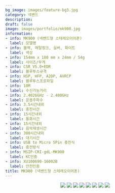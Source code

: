 ```yaml
---
bg_image: images/feature-bg3.jpg
category: 넥밴드
description: 
draft: false
image: images/portfolio/mk900.jpg
information:
- info: MK900 (넥밴드형 스테레오이어폰)
  label: 모델명 
- info: 블랙, 메탈핑크, 실버, 화이트
  label: 색상
- info: 154mm x 180 mm x 24mm / 54g
  label: 사이즈/무게 
- info: CSR V5.0+EDR
  label: 블루투스규격
- info: HSP, HFP, A2DP, AVRCP
  label: 블루투스프로파일
- info: 10M
  label: 수신가능거리
- info: 2.4026GHz - 2.480GHz
  label: 운용주파수
- info: 3.5시간내외
  label: 충천시간
- info: 15시간내외
  label: 통화시간 
- info: 15시간내외
  label: 음악재생시간 
- info: 300시간내외
  label: 대기시간 
- info: USB to Micro 5Pin 충전식 
  label: 충전방식 
- info: MSIP-CRI-gdL-MK900
  label: KC인증
- info: XU100690-16002B
  label: 안전인증
title: MK900 (넥밴드형 스테레오이어폰)
---
```


<p align="center">
  <img src=/images/portfolio/C_1.jpg/>
  <img src=/images/portfolio/C_2.jpg/>
  <img src=/images/portfolio/C_3.jpg/>
  <img src=/images/portfolio/C_4.jpg/>
  <img src=/images/portfolio/C_5.jpg/>
  <img src=/images/portfolio/C_6.jpg/>
  <img src=/images/portfolio/C_7.jpg/>
  <img src=/images/portfolio/C_8.jpg/>
</p>